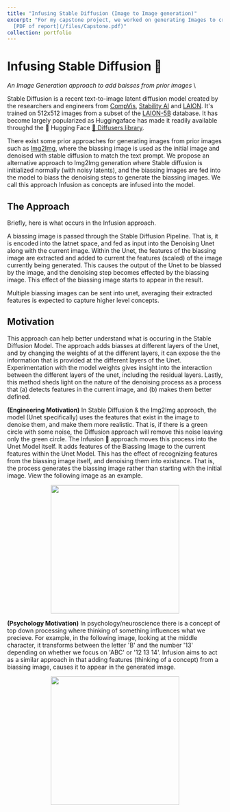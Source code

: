 ```yaml
---
title: "Infusing Stable Diffusion (Image to Image generation)"
excerpt: "For my capstone project, we worked on generating Images to create consistent images for commics. For this I focused on developing a new approach for image to image generation, where prior images could be used to bias the Stable Diffusion process.  <br/><img src='/images/Infusion.png' width='50%'> <br/> [Colab Notebook](https://colab.research.google.com/drive/1yEt098MTipqjariyV4N6So4Hif5sEhoH#scrollTo=-xMJ6LaET6dT), 
  [PDF of report](/files/Capstone.pdf)"
collection: portfolio
---
```


# **Infusing Stable Diffusion**  💉
*An Image Generation approach to add baisses from prior images* \

Stable Diffusion is a recent text-to-image latent diffusion model created by the researchers and engineers from [CompVis](https://github.com/CompVis), [Stability AI](https://stability.ai/) and [LAION](https://laion.ai/). It's trained on 512x512 images from a subset of the [LAION-5B](https://laion.ai/blog/laion-5b/) database. It has become largely popularized as Huggingaface has made it readily available throughd the 🤗 Hugging Face [🧨 Diffusers library](https://github.com/huggingface/diffusers). 

There exist some prior approaches for generating images from prior images such as [Img2Img](https://colab.research.google.com/github/patil-suraj/Notebooks/blob/master/image_2_image_using_diffusers.ipynb), where the biassing image is used as the initial image and denoised with stable diffusion to match the text prompt. We propose an alternative approach to Img2Img generation where Stable diffusion is initialized normally (with noisy latents), and the biassing images are fed into the model to biass the denoising steps to generate the biassing images. We call this approach Infusion as concepts are infused into the model. 

## The Approach

Briefly, here is what occurs in the Infusion approach.

A biassing image is passed through the Stable Diffusion Pipeline. That is, it is encoded into the latnet space, and fed as input into the Denoising Unet along with the current image. Within the Unet, the features of the biassing image are extracted and added to current the features (scaled) of the image currently being generated. This causes the output of the Unet to be biassed by the image, and the denoising step becomes effected by the biassing image. This effect of the biassing image starts to appear in the result.

Multiple biassing images can be sent into unet, averaging their extracted features is expected to capture higher level concepts.

## Motivation

This approach can help better understand what is occuring in the Stable Diffusion Model. The approach adds biasses at different layers of the Unet, and by changing the weights of at the different layers, it can expose the the information that is provided at the different layers of the Unet. Experimentation with the model weights gives insight into the interaction between the different layers of the unet, including the residual layers. Lastly, this method sheds light on the nature of the denoising process as a process that (a) detects features in the current image, and (b) makes them better defined.

**(Engineering Motivation)** In Stable Diffusion & the Img2Img approach, the model (Unet specifically) uses the features that exist in the image to denoise them, and make them more realistic. That is, if there is a green circle with some noise, the Diffusion approach will remove this noise leaving only the green circle. The Infusion 💉 approach moves this process into the Unet Model itself. It adds features of the Biassing Image to the current features within the Unet Model. This has the effect of recognizing features from the biassing image itself, and denoising them into existance. That is, the process generates the biassing image rather than starting with the initial image. View the following image as an example. 

<div style="display: flex; justify-content: center; align-items: center;">
  <img src="https://drive.google.com/uc?id=10wmCABBaKBvuuRprhSm49uWB60Ae9xZo" width="300"/>
</div>

**(Psychology Motivation)** In psychology/neuroscience there is a concept of top down processing where thinking of something influences what we precieve. For example, in the following image, looking at the middle character, it transforms between the letter 'B' and the number '13' depending on whether we focus on 'ABC' or '12 13 14'. Infusion aims to act as a similar approach in that adding features (thinking of a concept) from a biassing image, causes it to appear in the generated image. 


<div style="display: flex; justify-content: center; align-items: center;">
<img src="https://practicalpie.com/wp-content/uploads/2021/11/ABC-12-13-14.jpg" width="300"/>
</div>